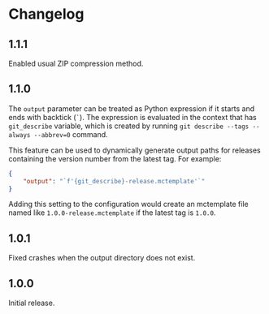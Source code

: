# Changelog
## 1.1.1
Enabled usual ZIP compression method.

## 1.1.0
The `output` parameter can be treated as Python expression if it starts and ends with backtick (`` ` ``). The expression is evaluated in the context that has `git_describe` variable, which is created by running `git describe --tags --always --abbrev=0` command.

This feature can be used to dynamically generate output paths for releases containing the version number from the latest tag. For example:
```json
{
    "output": "`f'{git_describe}-release.mctemplate'`"
}
```
Adding this setting to the configuration would create an mctemplate file named like `1.0.0-release.mctemplate` if the latest tag is `1.0.0`.

## 1.0.1
Fixed crashes when the output directory does not exist.

## 1.0.0
Initial release.
